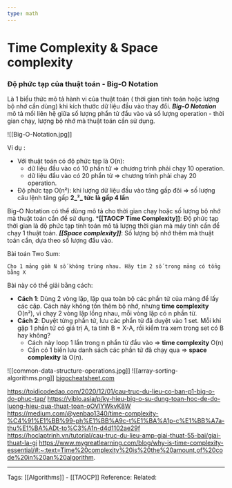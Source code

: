```yaml
---
type: math
---
```

# Time Complexity & Space complexity



### Độ phức tạp của thuật toán - Big-O  Notation
Là 1 biểu thức mô tả hành vi của thuật toán ( thời gian tính toán hoặc lượng bộ nhớ cần dùng) khi kích thước dữ liệu đầu vào thay đổi.
***Big-O  Notation*** mô tả mối liên hệ giữa số lượng phần tử đầu vào và số lượng operation - thời gian chạy, lượng bộ nhớ mà thuật toán cần sử dụng. 

![[Big-O-Notation.jpg]]

Ví dụ : 
- Với thuật toán có độ phức tạp  là O(n):  
	- dữ liệu đầu vào có 10 phần tử =>  chương trình phải chạy 10 operation. 
	- dữ liệu đầu vào có 20 phần tử =>  chương trình phải chạy 20 operation. 
- Độ phức tạp O(n²): khi lượng dữ liệu đầu vào tăng gấp đôi => số lượng câu lệnh tăng gấp **2_²_ tức là gấp 4 lần**

Big-O Notation có thể dùng mô tả cho thời gian chạy hoặc số lượng bộ nhớ mà thuật toán cần để sử dụng. 
***[[TAOCP  Time Complexity]]**: Độ phức tạp thời gian là độ phức tạp tính toán mô tả lượng thời gian mà máy tính cần để chạy 1 thuật toán. 
***[[Space complexity]]***: Số lượng bộ nhớ thêm mà thuật toán cần, dựa theo số lượng đầu vào. 

Bài toán Two Sum:
```
Cho 1 mảng gồm N số không trùng nhau. Hãy tìm 2 số trong mảng có tổng bằng X
```

Bài này có thể giải bằng cách: 
- **Cách 1**: Dùng 2 vòng lặp, lặp qua toàn bộ các phần tử của mảng để lấy các cặp. Cách này không tốn thêm bộ nhớ, nhưng **time complexity** O(n²), vì chạy 2 vòng lặp lồng nhau, mỗi vòng lặp có n phần từ.
- **Cách 2**: Duyệt từng phần tử, lưu các phần tử đã duyệt vào 1 set. Mỗi khi gặp 1 phần tử có giá trị A, ta tính B = X-A, rồi kiểm tra xem trong set có B hay không?
 	- Cách này loop 1 lần trong n phần từ đầu vào => **time complexity** O(n)
 	- Cần có 1 biến lưu danh sách các phần tử đã chạy qua => **space complexity** là O(n). 


![[common-data-structure-operations.jpg]]
![[array-sorting-algorithms.png]]
[bigocheatsheet.com](http://bigocheatsheet.com/)

https://toidicodedao.com/2020/12/01/cau-truc-du-lieu-co-ban-p1-big-o-do-phuc-tap/
https://viblo.asia/p/ky-hieu-big-o-su-dung-toan-hoc-de-do-luong-hieu-qua-thuat-toan-oOVlYWkvK8W
https://medium.com/@yenbao1340/time-complexity-%C4%91%E1%BB%99-ph%E1%BB%A9c-t%E1%BA%A1p-c%E1%BB%A7a-thu%E1%BA%ADt-to%C3%A1n-d4d1102ae29f
https://hoclaptrinh.vn/tutorial/cau-truc-du-lieu-amp-giai-thuat-55-bai/giai-thuat-la-gi
https://www.mygreatlearning.com/blog/why-is-time-complexity-essential/#:~:text=Time%20complexity%20is%20the%20amount,of%20code%20in%20an%20algorithm.


---
Tags: [[Algorithms]] - [[TAOCP]]
Reference:
Related: 